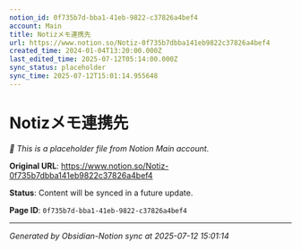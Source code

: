 ```yaml
---
notion_id: 0f735b7d-bba1-41eb-9822-c37826a4bef4
account: Main
title: Notizメモ連携先
url: https://www.notion.so/Notiz-0f735b7dbba141eb9822c37826a4bef4
created_time: 2024-01-04T13:20:00.000Z
last_edited_time: 2025-07-12T05:14:00.000Z
sync_status: placeholder
sync_time: 2025-07-12T15:01:14.955648
---
```


# Notizメモ連携先

*🔄 This is a placeholder file from Notion Main account.*

**Original URL**: https://www.notion.so/Notiz-0f735b7dbba141eb9822c37826a4bef4

**Status**: Content will be synced in a future update.

**Page ID**: `0f735b7d-bba1-41eb-9822-c37826a4bef4`

---

*Generated by Obsidian-Notion sync at 2025-07-12 15:01:14*
